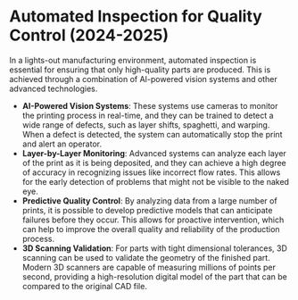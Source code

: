 # Automated Inspection for Quality Control (2024-2025)

In a lights-out manufacturing environment, automated inspection is essential for ensuring that only high-quality parts are produced. This is achieved through a combination of AI-powered vision systems and other advanced technologies.

- **AI-Powered Vision Systems**: These systems use cameras to monitor the printing process in real-time, and they can be trained to detect a wide range of defects, such as layer shifts, spaghetti, and warping. When a defect is detected, the system can automatically stop the print and alert an operator.
- **Layer-by-Layer Monitoring**: Advanced systems can analyze each layer of the print as it is being deposited, and they can achieve a high degree of accuracy in recognizing issues like incorrect flow rates. This allows for the early detection of problems that might not be visible to the naked eye.
- **Predictive Quality Control**: By analyzing data from a large number of prints, it is possible to develop predictive models that can anticipate failures before they occur. This allows for proactive intervention, which can help to improve the overall quality and reliability of the production process.
- **3D Scanning Validation**: For parts with tight dimensional tolerances, 3D scanning can be used to validate the geometry of the finished part. Modern 3D scanners are capable of measuring millions of points per second, providing a high-resolution digital model of the part that can be compared to the original CAD file.
